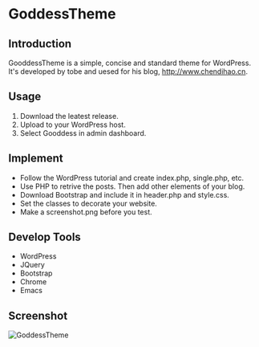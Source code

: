 GoddessTheme
============

## Introduction
GooddessTheme is a simple, concise and standard theme for WordPress. It's developed by tobe and uesed for his blog, <http://www.chendihao.cn>.

## Usage
1. Download the leatest release.
2. Upload to your WordPress host.
3. Select Gooddess in admin dashboard.

## Implement
* Follow the WordPress tutorial and create index.php, single.php, etc.
* Use PHP to retrive the posts. Then add other elements of your blog.
* Download Bootstrap and include it in header.php and style.css.
* Set the classes to decorate your website.
* Make a screenshot.png before you test.

## Develop Tools
* WordPress
* JQuery
* Bootstrap
* Chrome
* Emacs

## Screenshot
![GoddessTheme](https://raw.github.com/tobegit3hub/GoddessTheme/master/screenshot/GoddessTheme.png)